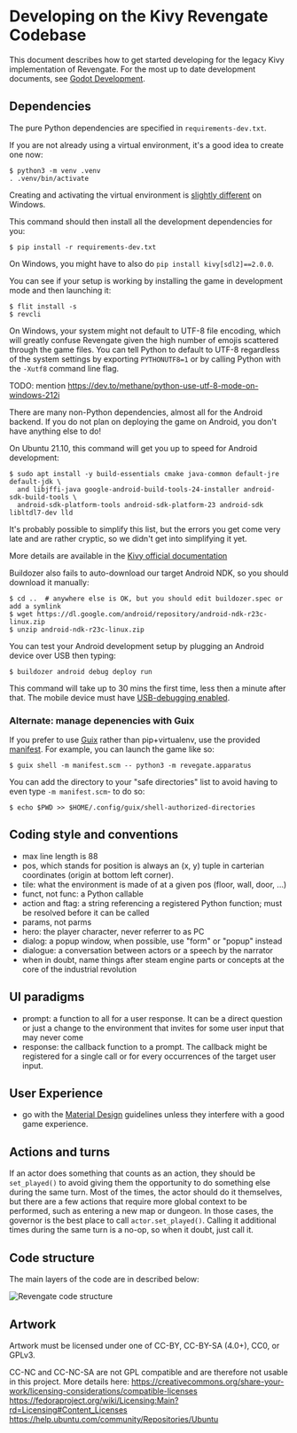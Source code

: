 Developing on the Kivy Revengate Codebase
=========================================

This document describes how to get started developing for the legacy Kivy implementation of Revengate. For the most up to date development documents, see [Godot Development](godot-dev.md).


## Dependencies
The pure Python dependencies are specified in `requirements-dev.txt`. 

If you are not already using a virtual environment, it's a good idea to create one now: 
```sh-session
$ python3 -m venv .venv
. .venv/bin/activate
```

Creating and activating the virtual environment is [slightly different](https://docs.python.org/3/library/venv.html) on Windows.

This command should then install all the development dependencies for you:
```sh-session
$ pip install -r requirements-dev.txt
```

On Windows, you might have to also do `pip install kivy[sdl2]==2.0.0`.

You can see if your setup is working by installing the game in development mode and then launching it: 
```sh-session
$ flit install -s
$ revcli
```

On Windows, your system might not default to UTF-8 file encoding, which will greatly confuse Revengate given the high number of emojis scattered through the game files. You can tell Python to default to UTF-8 regardless of the system settings by exporting `PYTHONUTF8=1` or by calling Python with the `-Xutf8` command line flag.

TODO: mention https://dev.to/methane/python-use-utf-8-mode-on-windows-212i

There are many non-Python dependencies, almost all for the Android backend. If you do not plan on deploying the game on Android, you don't have anything else to do!

On Ubuntu 21.10, this command will get you up to speed for Android development:

```sh-session
$ sudo apt install -y build-essentials cmake java-common default-jre default-jdk \
  and libjffi-java google-android-build-tools-24-installer android-sdk-build-tools \
  android-sdk-platform-tools android-sdk-platform-23 android-sdk libltdl7-dev lld
```

It's probably possible to simplify this list, but the errors you get come very late and are rather cryptic, so we didn't get into simplifying it yet.

More details are available in the [Kivy official documentation][kivy-for-a]

[kivy-for-a]: https://buildozer.readthedocs.io/en/latest/installation.html#targeting-android

Buildozer also fails to auto-download our target Android NDK, so you should download it manually:

```sh-session
$ cd ..  # anywhere else is OK, but you should edit buildozer.spec or add a symlink
$ wget https://dl.google.com/android/repository/android-ndk-r23c-linux.zip
$ unzip android-ndk-r23c-linux.zip
```

You can test your Android development setup by plugging an Android device over USB then typing: 
```sh-session
$ buildozer android debug deploy run
```

This command will take up to 30 mins the first time, less then a minute after that. The mobile device must have [USB-debugging enabled][usb-debug]. 

[usb-debug]: https://developer.android.com/studio/command-line/adb#Enabling

### Alternate: manage depenencies with Guix

If you prefer to use [Guix](guix.gnu.org/) rather than pip+virtualenv, use the
provided [manifest](../manifest.scm). For example, you can launch the game like so:

```sh-session
$ guix shell -m manifest.scm -- python3 -m revegate.apparatus
```

You can add the directory to your "safe directories" list to avoid having to even type `-m manifest.scm`- to do so:

```sh-session
$ echo $PWD >> $HOME/.config/guix/shell-authorized-directories
```


## Coding style and conventions
* max line length is 88
* pos, which stands for position is always an (x, y) tuple in carterian coordinates (origin at bottom left corner).
* tile: what the environment is made of at a given pos (floor, wall, door, ...)
* funct, not func: a Python callable
* action and ftag: a string referencing a registered Python function; must be resolved before it can be called
* params, not parms
* hero: the player character, never referrer to as PC
* dialog: a popup window, when possible, use "form" or "popup" instead 
* dialogue: a conversation between actors or a speech by the narrator 
* when in doubt, name things after steam engine parts or concepts at the core of the  industrial revolution


## UI paradigms
* prompt: a function to all for a user response. It can be a direct question or just a change to the environment that invites for some user input that may never come
* response: the callback function to a prompt. The callback might be registered for a single call or for every occurrences of the target user input.

## User Experience
* go with the [Material Design](https://material.io/) guidelines unless they interfere with a good game experience.

## Actions and turns
If an actor does something that counts as an action, they should be `set_played()` to 
avoid giving them the opportunity to do something else during the same turn. Most of 
the times, the actor should do it themselves, but there are a few actions that require 
more global context to be performed, such as entering a new map or dungeon. In those 
cases, the governor is the best place to call `actor.set_played()`. Calling it 
additional times during the same turn is a no-op, so when it doubt, just call it.


## Code structure
The main layers of the code are in described below:

![Revengate code structure](deps.png)


## Artwork
Artwork must be licensed under one of CC-BY, CC-BY-SA (4.0+), CC0, or GPLv3. 

CC-NC and CC-NC-SA are not GPL compatible and are therefore not usable in this project. More details here:
https://creativecommons.org/share-your-work/licensing-considerations/compatible-licenses
https://fedoraproject.org/wiki/Licensing:Main?rd=Licensing#Content_Licenses
https://help.ubuntu.com/community/Repositories/Ubuntu

